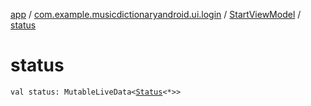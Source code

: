 [app](../../index.md) / [com.example.musicdictionaryandroid.ui.login](../index.md) / [StartViewModel](index.md) / [status](./status.md)

# status

`val status: MutableLiveData<`[`Status`](../../com.example.musicdictionaryandroid.model.util/-status/index.md)`<*>>`